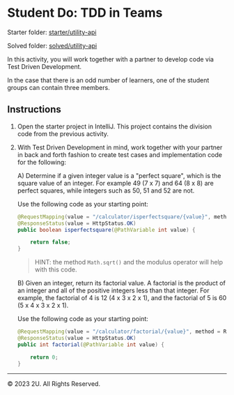 # Student Do: TDD in Teams

Starter folder: [starter/utility-api](./starter/utility-api)

Solved folder: [solved/utility-api](./solved/utility-api)

In this activity, you will work together with a partner to develop code via Test Driven Development.

In the case that there is an odd number of learners, one of the student groups can contain three members.

## Instructions

1. Open the starter project in IntelliJ.  This project contains the division code from the previous activity.

2. With Test Driven Development in mind, work together with your partner in back and forth fashion to create test cases and implementation code for the following:

    A) Determine if a given integer value is a "perfect square", which is the square value of an integer.  For example 49 (7 x 7) and 64 (8 x 8) are perfect squares, while integers such as 50, 51 and 52 are not.

    Use the following code as your starting point:

    ```java
    @RequestMapping(value = "/calculator/isperfectsquare/{value}", method = RequestMethod.GET)
    @ResponseStatus(value = HttpStatus.OK)
    public boolean isperfectsquare(@PathVariable int value) {

        return false;
    }
    ```

    >HINT: the method `Math.sqrt()` and the modulus operator will help with this code.

    B) Given an integer, return its factorial value.  A factorial is the product of an integer and all of the positive integers less than that integer.  For example, the factorial of 4 is 12 (4 x 3 x 2 x 1), and the factorial of 5 is 60 (5 x 4 x 3 x 2 x 1).

    Use the following code as your starting point:

    ```java
    @RequestMapping(value = "/calculator/factorial/{value}", method = RequestMethod.GET)
    @ResponseStatus(value = HttpStatus.OK)
    public int factorial(@PathVariable int value) {

        return 0;
    }
    ```

---

© 2023 2U. All Rights Reserved.
